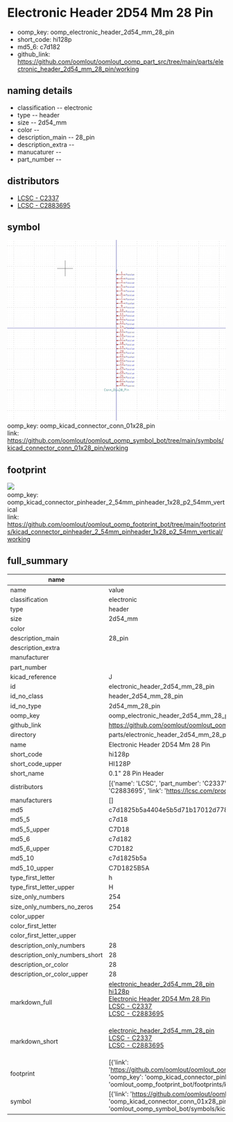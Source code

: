# Electronic Header 2D54 Mm 28 Pin

  
* oomp_key: oomp_electronic_header_2d54_mm_28_pin 
* short_code: hi128p
* md5_6: c7d182  
* github_link: https://github.com/oomlout/oomlout_oomp_part_src/tree/main/parts/electronic_header_2d54_mm_28_pin/working  
## naming details
* classification -- electronic
* type -- header
* size -- 2d54_mm
* color -- 
* description_main -- 28_pin
* description_extra -- 
* manucaturer -- 
* part_number -- 

## distributors
* [LCSC - C2337](https://lcsc.com/product-detail/C2337.html)   
* [LCSC - C2883695](https://lcsc.com/product-detail/C2883695.html)   


## symbol

![](symbol/0/working/working_600.png)  
oomp_key: oomp_kicad_connector_conn_01x28_pin  
link: https://github.com/oomlout/oomlout_oomp_symbol_bot/tree/main/symbols/kicad_connector_conn_01x28_pin/working  

## footprint

![](footprint/0/working/working_600.png)  
oomp_key: oomp_kicad_connector_pinheader_2_54mm_pinheader_1x28_p2_54mm_vertical  
link: https://github.com/oomlout/oomlout_oomp_footprint_bot/tree/main/footprints/kicad_connector_pinheader_2_54mm_pinheader_1x28_p2_54mm_vertical/working  

## full_summary
| name | value | 
| --- | --- | 
| name | value | 
| classification | electronic | 
| type | header | 
| size | 2d54_mm | 
| color |  | 
| description_main | 28_pin | 
| description_extra |  | 
| manufacturer |  | 
| part_number |  | 
| kicad_reference | J | 
| id | electronic_header_2d54_mm_28_pin | 
| id_no_class | header_2d54_mm_28_pin | 
| id_no_type | 2d54_mm_28_pin | 
| oomp_key | oomp_electronic_header_2d54_mm_28_pin | 
| github_link | https://github.com/oomlout/oomlout_oomp_part_src/tree/main/parts/electronic_header_2d54_mm_28_pin/working | 
| directory | parts/electronic_header_2d54_mm_28_pin | 
| name | Electronic Header 2D54 Mm 28 Pin | 
| short_code | hi128p | 
| short_code_upper | HI128P | 
| short_name | 0.1" 28 Pin Header | 
| distributors | [{'name': 'LCSC', 'part_number': 'C2337', 'link': 'https://lcsc.com/product-detail/C2337.html', 'id': 'distributor_lcsc'}, {'name': 'LCSC', 'part_number': 'C2883695', 'link': 'https://lcsc.com/product-detail/C2883695.html', 'id': 'distributor_lcsc'}] | 
| manufacturers | [] | 
| md5 | c7d1825b5a4404e5b5d71b17012d7787 | 
| md5_5 | c7d18 | 
| md5_5_upper | C7D18 | 
| md5_6 | c7d182 | 
| md5_6_upper | C7D182 | 
| md5_10 | c7d1825b5a | 
| md5_10_upper | C7D1825B5A | 
| type_first_letter | h | 
| type_first_letter_upper | H | 
| size_only_numbers | 254 | 
| size_only_numbers_no_zeros | 254 | 
| color_upper |  | 
| color_first_letter |  | 
| color_first_letter_upper |  | 
| description_only_numbers | 28 | 
| description_only_numbers_short | 28 | 
| description_or_color | 28 | 
| description_or_color_upper | 28 | 
| markdown_full | [electronic_header_2d54_mm_28_pin](https://github.com/oomlout/oomlout_oomp_part_src/tree/main/parts/electronic_header_2d54_mm_28_pin/working)<br>[hi128p](https://github.com/oomlout/oomlout_oomp_part_src/tree/main/parts/electronic_header_2d54_mm_28_pin/working)<br>[Electronic Header 2D54 Mm 28 Pin](https://github.com/oomlout/oomlout_oomp_part_src/tree/main/parts/electronic_header_2d54_mm_28_pin/working)<br>[LCSC - C2337<br>](https://lcsc.com/product-detail/C2337.html)[LCSC - C2883695<br>](https://lcsc.com/product-detail/C2883695.html)<br> | 
| markdown_short | [electronic_header_2d54_mm_28_pin](https://github.com/oomlout/oomlout_oomp_part_src/tree/main/parts/electronic_header_2d54_mm_28_pin/working)<br>[LCSC - C2337<br>](https://lcsc.com/product-detail/C2337.html)[LCSC - C2883695<br>](https://lcsc.com/product-detail/C2883695.html)<br> | 
| footprint | [{'link': 'https://github.com/oomlout/oomlout_oomp_footprint_bot/tree/main/foootprntss/kicad_connector_pinheader_2_54mm_pinheader_1x28_p2_54mm_vertical', 'oomp_key': 'oomp_kicad_connector_pinheader_2_54mm_pinheader_1x28_p2_54mm_vertical', 'directory': 'oomlout_oomp_footprint_bot/footprints/kicad_connector_pinheader_2_54mm_pinheader_1x28_p2_54mm_vertical//working/working.kicad_mod'}] | 
| symbol | [{'link': 'https://github.com/oomlout/oomlout_oomp_symbol_bot/tree/main/symbols/kicad_connector_conn_01x28_pin', 'oomp_key': 'oomp_kicad_connector_conn_01x28_pin', 'directory': 'oomlout_oomp_symbol_bot/symbols/kicad_connector_conn_01x28_pin//working/working.kicad_sym'}] | 
